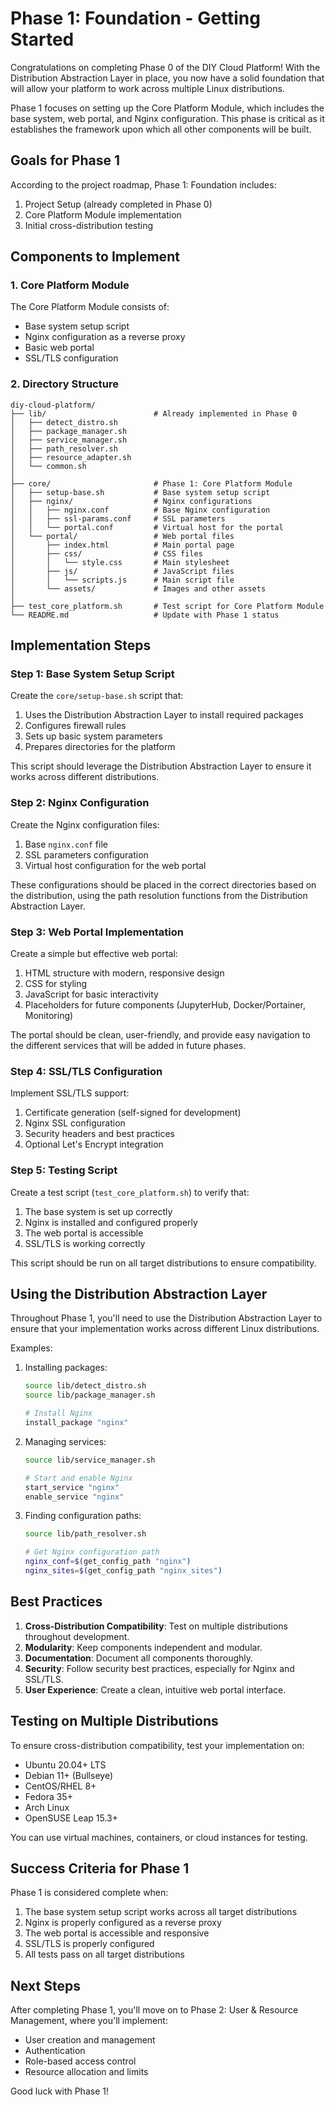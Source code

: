 # Phase 1: Foundation - Getting Started

Congratulations on completing Phase 0 of the DIY Cloud Platform! With the Distribution Abstraction Layer in place, you now have a solid foundation that will allow your platform to work across multiple Linux distributions.

Phase 1 focuses on setting up the Core Platform Module, which includes the base system, web portal, and Nginx configuration. This phase is critical as it establishes the framework upon which all other components will be built.

## Goals for Phase 1

According to the project roadmap, Phase 1: Foundation includes:

1. Project Setup (already completed in Phase 0)
2. Core Platform Module implementation
3. Initial cross-distribution testing

## Components to Implement

### 1. Core Platform Module

The Core Platform Module consists of:

- Base system setup script
- Nginx configuration as a reverse proxy
- Basic web portal
- SSL/TLS configuration

### 2. Directory Structure

```
diy-cloud-platform/
├── lib/                        # Already implemented in Phase 0
│   ├── detect_distro.sh
│   ├── package_manager.sh
│   ├── service_manager.sh
│   ├── path_resolver.sh
│   ├── resource_adapter.sh
│   └── common.sh
│
├── core/                       # Phase 1: Core Platform Module
│   ├── setup-base.sh           # Base system setup script
│   ├── nginx/                  # Nginx configurations
│   │   ├── nginx.conf          # Base Nginx configuration
│   │   ├── ssl-params.conf     # SSL parameters
│   │   └── portal.conf         # Virtual host for the portal
│   └── portal/                 # Web portal files
│       ├── index.html          # Main portal page
│       ├── css/                # CSS files
│       │   └── style.css       # Main stylesheet
│       ├── js/                 # JavaScript files
│       │   └── scripts.js      # Main script file
│       └── assets/             # Images and other assets
│
├── test_core_platform.sh       # Test script for Core Platform Module
└── README.md                   # Update with Phase 1 status
```

## Implementation Steps

### Step 1: Base System Setup Script

Create the `core/setup-base.sh` script that:

1. Uses the Distribution Abstraction Layer to install required packages
2. Configures firewall rules
3. Sets up basic system parameters
4. Prepares directories for the platform

This script should leverage the Distribution Abstraction Layer to ensure it works across different distributions.

### Step 2: Nginx Configuration

Create the Nginx configuration files:

1. Base `nginx.conf` file
2. SSL parameters configuration
3. Virtual host configuration for the web portal

These configurations should be placed in the correct directories based on the distribution, using the path resolution functions from the Distribution Abstraction Layer.

### Step 3: Web Portal Implementation

Create a simple but effective web portal:

1. HTML structure with modern, responsive design
2. CSS for styling
3. JavaScript for basic interactivity
4. Placeholders for future components (JupyterHub, Docker/Portainer, Monitoring)

The portal should be clean, user-friendly, and provide easy navigation to the different services that will be added in future phases.

### Step 4: SSL/TLS Configuration

Implement SSL/TLS support:

1. Certificate generation (self-signed for development)
2. Nginx SSL configuration
3. Security headers and best practices
4. Optional Let's Encrypt integration

### Step 5: Testing Script

Create a test script (`test_core_platform.sh`) to verify that:

1. The base system is set up correctly
2. Nginx is installed and configured properly
3. The web portal is accessible
4. SSL/TLS is working correctly

This script should be run on all target distributions to ensure compatibility.

## Using the Distribution Abstraction Layer

Throughout Phase 1, you'll need to use the Distribution Abstraction Layer to ensure that your implementation works across different Linux distributions.

Examples:

1. Installing packages:
   ```bash
   source lib/detect_distro.sh
   source lib/package_manager.sh
   
   # Install Nginx
   install_package "nginx"
   ```

2. Managing services:
   ```bash
   source lib/service_manager.sh
   
   # Start and enable Nginx
   start_service "nginx"
   enable_service "nginx"
   ```

3. Finding configuration paths:
   ```bash
   source lib/path_resolver.sh
   
   # Get Nginx configuration path
   nginx_conf=$(get_config_path "nginx")
   nginx_sites=$(get_config_path "nginx_sites")
   ```

## Best Practices

1. **Cross-Distribution Compatibility**: Test on multiple distributions throughout development.
2. **Modularity**: Keep components independent and modular.
3. **Documentation**: Document all components thoroughly.
4. **Security**: Follow security best practices, especially for Nginx and SSL/TLS.
5. **User Experience**: Create a clean, intuitive web portal interface.

## Testing on Multiple Distributions

To ensure cross-distribution compatibility, test your implementation on:

- Ubuntu 20.04+ LTS
- Debian 11+ (Bullseye)
- CentOS/RHEL 8+
- Fedora 35+
- Arch Linux
- OpenSUSE Leap 15.3+

You can use virtual machines, containers, or cloud instances for testing.

## Success Criteria for Phase 1

Phase 1 is considered complete when:

1. The base system setup script works across all target distributions
2. Nginx is properly configured as a reverse proxy
3. The web portal is accessible and responsive
4. SSL/TLS is properly configured
5. All tests pass on all target distributions

## Next Steps

After completing Phase 1, you'll move on to Phase 2: User & Resource Management, where you'll implement:

- User creation and management
- Authentication
- Role-based access control
- Resource allocation and limits

Good luck with Phase 1!
